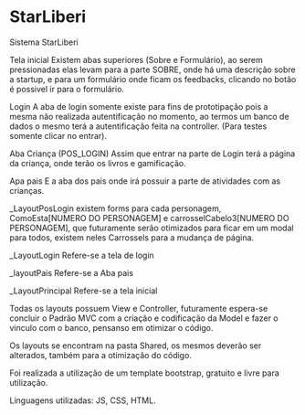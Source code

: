 # StarLiberi

Sistema StarLiberi

Tela inicial
Existem abas superiores (Sobre e Formulário), ao serem pressionadas elas levam para a parte SOBRE, onde há uma descrição sobre a startup, e para um formulário onde ficam os feedbacks, clicando no botão é possivel ir para o formulário.

Login
A aba de login somente existe para fins de prototipação pois a mesma não realizada autentificação no momento, ao termos um banco de dados o mesmo terá a autentificação feita na controller. (Para testes somente clicar no entrar).

Aba Criança (POS_LOGIN)
Assim que entrar na parte de Login terá a página da criança, onde terão os livros e gamificação.

Apa pais
E a aba dos pais onde irá possuir a parte de atividades com as crianças.


_LayoutPosLogin existem forms para cada personagem, ComoEsta[NUMERO DO PERSONAGEM] e carrosselCabelo3[NUMERO DO PERSONAGEM], que futuramente serão otimizados para ficar em um modal para todos, existem neles Carrossels para a mudança de página.

_LayoutLogin Refere-se a tela de login

_layoutPais Refere-se a Aba pais

_LayoutPrincipal Refere-se a tela inicial


Todas os layouts possuem View e Controller, futuramente espera-se concluir o Padrão MVC com a criação e codificação da Model e fazer o vinculo com o banco, pensanso em otimizar o código.

Os layouts se encontram na pasta Shared, os mesmos deverão ser alterados, também para a otimização do código.

Foi realizada a utilização de um template bootstrap, gratuito e livre para utilização.

Linguagens utilizadas: JS, CSS, HTML.

